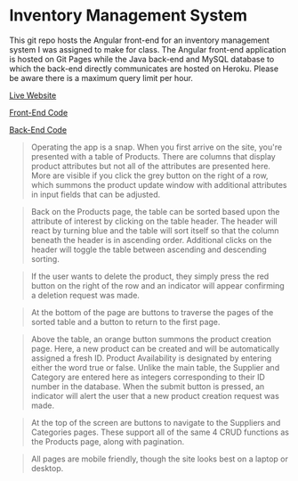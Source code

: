 # Inventory Management System

This git repo hosts the Angular front-end for an inventory management system I was assigned to make for class. The Angular front-end application is hosted on Git Pages while the Java back-end and MySQL database to which the back-end directly communicates are hosted on Heroku. Please be aware there is a maximum query limit per hour.

[Live Website](https://gwyche.github.io/LiveDashboard/)

[Front-End Code](https://github.com/gwyche/dashboard_front)

[Back-End Code](https://github.com/gwyche/dashboardback)

>Operating the app is a snap. When you first arrive on the site, you're presented with a table of Products. There are columns that display product attributes but not all of the attributes are presented here. More are visible if you click the grey button on the right of a row, which summons the product update window with additional attributes in input fields that can be adjusted.

>Back on the Products page, the table can be sorted based upon the attribute of interest by clicking on the table header. The header will react by turning blue and the table will sort itself so that the column beneath the header is in ascending order. Additional clicks on the header will toggle the table between ascending and descending sorting.

>If the user wants to delete the product, they simply press the red button on the right of the row and an indicator will appear confirming a deletion request was made. 

>At the bottom of the page are buttons to traverse the pages of the sorted table and a button to return to the first page.

>Above the table, an orange button summons the product creation page. Here, a new product can be created and will be automatically assigned a fresh ID. Product Availability is designated by entering either the word true or false. Unlike the main table, the Supplier and Category are entered here as integers corresponding to their ID number in the database. When the submit button is pressed, an indicator will alert the user that a new product creation request was made. 

>At the top of the screen are buttons to navigate to the Suppliers and Categories pages. These support all of the same 4 CRUD functions as the Products page, along with pagination.

>All pages are mobile friendly, though the site looks best on a laptop or desktop.
